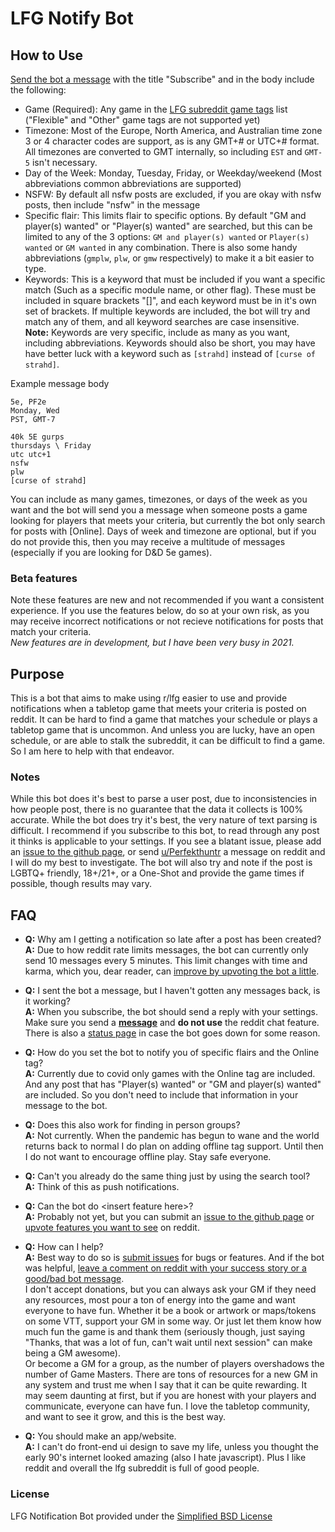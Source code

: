 LFG Notify Bot
=============================================================================

## How to Use
[Send the bot a message](https://www.reddit.com/message/compose/?to=LFG_Notify_Bot)  with the title "Subscribe" and in the body include the following:

* Game (Required): Any game in the [LFG subreddit game tags](https://www.reddit.com/r/lfg/wiki/index/formatting#wiki_game_tags) list ("Flexible" and "Other" game tags are not supported yet)
* Timezone: Most of the Europe, North America, and Australian time zone 3 or 4 character codes are support, as is any GMT+# or UTC+# format. All timezones are converted to GMT internally, so including `EST` and `GMT-5` isn't necessary.
* Day of the Week: Monday, Tuesday, Friday, or Weekday/weekend (Most abbreviations common abbreviations are supported)
* NSFW: By default all nsfw posts are excluded, if you are okay with nsfw posts, then include "nsfw" in the message
* Specific flair: This limits flair to specific options. By default "GM and player(s) wanted" or "Player(s) wanted" are searched, but this can be limited to any of the 3 options: `GM and player(s) wanted` or `Player(s) wanted` or `GM wanted` in any combination. There is also some handy abbreviations (`gmplw`, `plw`, or `gmw` respectively) to make it a bit easier to type.
* Keywords: This is a keyword that must be included if you want a specific match (Such as a specific module name, or other flag). These must be included in square brackets "[]", and each keyword must be in it's own set of brackets. If multiple keywords are included, the bot will try and match any of them, and all keyword searches are case insensitive.   
  **Note:** Keywords are very specific, include as many as you want, including abbreviations. Keywords should also be short, you may have have better luck with a keyword such as `[strahd]` instead of `[curse of strahd]`.

Example message body
```
5e, PF2e
Monday, Wed
PST, GMT-7
```
```
40k 5E gurps
thursdays \ Friday
utc utc+1
nsfw
plw
[curse of strahd]
```

You can include as many games, timezones, or days of the week as you want and the bot will send you a message when someone posts a game looking for players that meets your criteria, but currently the bot only search for posts with [Online]. Days of week and timezone are optional, but if you do not provide this, then you may receive a multitude of messages (especially if you are looking for D&D 5e games).

### Beta features
Note these features are new and not recommended if you want a consistent experience. If you use the features below, do so at your own risk, as you may receive incorrect notifications or not recieve notifications for posts that match your criteria.  
*New features are in development, but I have been very busy in 2021.*

## Purpose
This is a bot that aims to make using r/lfg easier to use and provide notifications when a tabletop game that meets your criteria is posted on reddit. It can be hard to find a game that matches your schedule or plays a tabletop game that is uncommon. And unless you are lucky, have an open schedule, or are able to stalk the subreddit, it can be difficult to find a game. So I am here to help with that endeavor.

### Notes
While this bot does it's best to parse a user post, due to inconsistencies in how people post, there is no guarantee that the data it collects is 100% accurate. While the bot does try it's best, the very nature of text parsing is difficult. I recommend if you subscribe to this bot, to read through any post it thinks is applicable to your settings. If you see a blatant issue, please add an [issue to the github page](https://github.com/hunter-read/lfg-notify-bot/issues), or send [u/Perfekthuntr](https://www.reddit.com/user/Perfekthuntr) a message on reddit and I will do my best to investigate. The bot will also try and note if the post is LGBTQ+ friendly, 18+/21+, or a One-Shot and provide the game times if possible, though results may vary.

## FAQ
* **Q:** Why am I getting a notification so late after a post has been created?  
  **A:** Due to how reddit rate limits messages, the bot can currently only send 10 messages every 5 minutes. This limit changes with time and karma, which you, dear reader, can [improve by upvoting the bot a little](https://www.reddit.com/user/lfg_notify_bot).  
  
* **Q:** I sent the bot a message, but I haven't gotten any messages back, is it working?  
  **A:** When you subscribe, the bot should send a reply with your settings. Make sure you send a [**message**](https://www.reddit.com/message/compose/?to=LFG_Notify_Bot) and **do not use** the reddit chat feature. There is also a [status page](https://stats.uptimerobot.com/KQlMrsqmqr) in case the bot goes down for some reason.
  
* **Q:** How do you set the bot to notify you of specific flairs and the Online tag?  
  **A:** Currently due to covid only games with the Online tag are included. And any post that has "Player(s) wanted" or "GM and player(s) wanted" are included. So you don't need to include that information in your message to the bot.  
  
* **Q:** Does this also work for finding in person groups?  
  **A:** Not currently. When the pandemic has begun to wane and the world returns back to normal I do plan on adding offline tag support. Until then I do not want to encourage offline play. Stay safe everyone.  
  
* **Q:** Can't you already do the same thing just by using the search tool?  
  **A:** Think of this as push notifications.  
  
* **Q:** Can the bot do \<insert feature here\>?  
  **A:** Probably not yet, but you can submit an [issue to the github page](https://github.com/hunter-read/lfg-notify-bot/issues) or [upvote features you want to see](https://www.reddit.com/user/LFG_Notify_Bot/comments/k9heax/feature_requests/) on reddit.  
  
* **Q:** How can I help?  
  **A:** Best way to do so is [submit issues](https://github.com/hunter-read/lfg-notify-bot/issues) for bugs or features. And if the bot was helpful, [leave a comment on reddit with your success story or a good/bad bot message](https://www.reddit.com/user/LFG_Notify_Bot/comments/jxsf6t/accolades_and_success_stories).  
I don't accept donations, but you can always ask your GM if they need any resources, most pour a ton of energy into the game and want everyone to have fun. Whether it be a book or artwork or maps/tokens on some VTT, support your GM in some way. Or just let them know how much fun the game is and thank them (seriously though, just saying "Thanks, that was a lot of fun, can't wait until next session" can make being a GM awesome).  
Or become a GM for a group, as the number of players overshadows the number of Game Masters. There are tons of resources for a new GM in any system and trust me when I say that it can be quite rewarding. It may seem daunting at first, but if you are honest with your players and communicate, everyone can have fun. I love the tabletop community, and want to see it grow, and this is the best way.  

* **Q:** You should make an app/website.  
  **A:** I can't do front-end ui design to save my life, unless you thought the early 90's internet looked amazing (also I hate javascript). Plus I like reddit and overall the lfg subreddit is full of good people.
  
### License
LFG Notification Bot provided under the [Simplified BSD License](https://github.com/hunter-read/lfg-notify-bot/blob/main/LICENSE)
